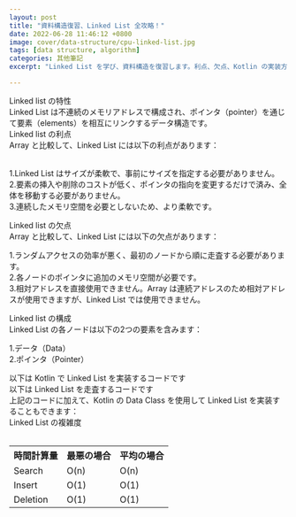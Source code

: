 ```yaml
---
layout: post
title: "資料構造復習、Linked List 全攻略！"
date: 2022-06-28 11:46:12 +0800
image: cover/data-structure/cpu-linked-list.jpg
tags: [data structure, algorithm]
categories: 其他筆記
excerpt: "Linked List を学び、資料構造を復習します。利点、欠点、Kotlin の実装方法を含む完全攻略。Linked List の時間計算量と操作方法を理解するのに役立ちます。"

---
```


<div class="c-border-main-title-2">Linked list の特性</div>
Linked List は不連続のメモリアドレスで構成され、ポインタ（pointer）を通じて要素（elements）を相互にリンクするデータ構造です。

<div class="c-border-main-title-2"> Linked list の利点</div>
Array と比較して、Linked List には以下の利点があります：<br><br>

1.Linked List はサイズが柔軟で、事前にサイズを指定する必要がありません。<br>
2.要素の挿入や削除のコストが低く、ポインタの指向を変更するだけで済み、全体を移動する必要がありません。<br>
3.連続したメモリ空間を必要としないため、より柔軟です。<br>


<div class="c-border-main-title-2"> Linked list の欠点</div>
Array と比較して、Linked List には以下の欠点があります：<br>

1.ランダムアクセスの効率が悪く、最初のノードから順に走査する必要があります。<br>
2.各ノードのポインタに追加のメモリ空間が必要です。<br>
3.相対アドレスを直接使用できません。Array は連続アドレスのため相対アドレスが使用できますが、Linked List では使用できません。<br>


<div class="c-border-main-title-2">Linked list の構成</div>
Linked List の各ノードは以下の2つの要素を含みます：<br>

1.データ（Data）<br>
2.ポインタ（Pointer）<br>
<div class="c-border-content-title-4">
   以下は Kotlin で Linked List を実装するコードです
</div>
 <script src="https://gist.github.com/KuanChunChen/ad9e538b06afc720f0785a4471fd6145.js"></script>

<div class="c-border-content-title-4">
   以下は Linked List を走査するコードです
</div>

<script src="https://gist.github.com/KuanChunChen/4e3fa3e7c237fe1f49a8f960ca4fcb44.js"></script>

<div class="c-border-content-title-4">
  上記のコードに加えて、Kotlin の Data Class を使用して Linked List を実装することもできます：
</div>
<script src="https://gist.github.com/KuanChunChen/9e2f8f142eaa6aab94864dcf7cb638b3.js"></script>

<div class="c-border-content-title-4">
  Linked List の複雑度
</div><br>
<table class="rwd-table">
    <tr>
      <th>時間計算量</th>
      <th>最悪の場合</th>
      <th>平均の場合</th>
    </tr>
    <tr>
      <td>Search</td>
      <td>O(n)</td>
      <td>O(n)</td>
    </tr>
    <tr>
      <td>Insert</td>
      <td>O(1)</td>
      <td>O(1)</td>
    </tr>
    <tr>
      <td>Deletion</td>
      <td>O(1)</td>
      <td>O(1)</td>
    </tr>
  </table>
